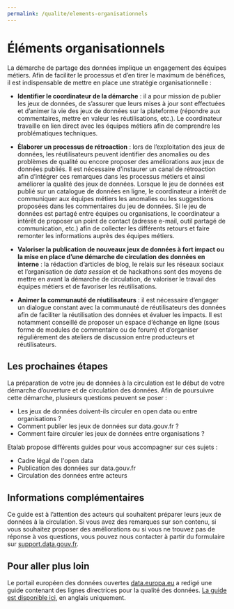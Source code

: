 ```yaml
---
permalink: /qualite/elements-organisationnels
---
```


# Éléments organisationnels

La démarche de partage des données implique un engagement des équipes métiers. Afin de faciliter le processus et d’en tirer le maximum de bénéfices, il est indispensable de mettre en place une stratégie organisationnelle :

* **Identifier le coordinateur de la démarche** : il a pour mission de publier les jeux de données, de s’assurer que leurs mises à jour sont effectuées et d’animer la vie des jeux de données sur la plateforme (répondre aux commentaires, mettre en valeur les réutilisations, etc.). Le coordinateur travaille en lien direct avec les équipes métiers afin de comprendre les problématiques techniques.

* **Élaborer un processus de rétroaction** : lors de l’exploitation des jeux de données, les réutilisateurs peuvent identifier des anomalies ou des problèmes de qualité ou encore proposer des améliorations aux jeux de données publiés. Il est nécessaire d’instaurer un canal de rétroaction afin d’intégrer ces remarques dans les processus métiers et ainsi améliorer la qualité des jeux de données. Lorsque le jeu de données est publié sur un catalogue de données en ligne, le coordinateur a intérêt de communiquer aux équipes métiers les anomalies ou les suggestions proposées dans les commentaires du jeu de données. Si le jeu de données est partagé entre équipes ou organisations, le coordinateur a intérêt de proposer un point de contact (adresse e-mail, outil partagé de communication, etc.) afin de collecter les différents retours et faire remonter les informations auprès des équipes métiers.

* **Valoriser la publication de nouveaux jeux de données à fort impact ou la mise en place d’une démarche de circulation des données en interne** : la rédaction d’articles de blog, le relais sur les réseaux sociaux et l’organisation de _data session_ et de hackathons sont des moyens de mettre en avant la démarche de circulation, de valoriser le travail des équipes métiers et de favoriser les réutilisations.

* **Animer la communauté de réutilisateurs** : il est nécessaire d’engager un dialogue constant avec la communauté de réutilisateurs des données afin de faciliter la réutilisation des données et évaluer les impacts. Il est notamment conseillé de proposer un espace d’échange en ligne (sous forme de modules de commentaire ou de forum) et d’organiser régulièrement des ateliers de discussion entre producteurs et réutilisateurs.

## Les prochaines étapes

La préparation de votre jeu de données à la circulation est le début de votre démarche d’ouverture et de circulation des données. Afin de poursuivre cette démarche, plusieurs questions peuvent se poser :

* Les jeux de données doivent-ils circuler en open data ou entre organisations ?
* Comment publier les jeux de données sur data.gouv.fr ?
* Comment faire circuler les jeux de données entre organisations ?

Etalab propose différents guides pour vous accompagner sur ces sujets :
* Cadre légal de l'open data
* Publication des données sur data.gouv.fr
* Circulation des données entre acteurs

## Informations complémentaires
Ce guide est à l’attention des acteurs qui souhaitent préparer leurs jeux de données à la circulation. Si vous avez des remarques sur son contenu, si vous souhaitez proposer des améliorations ou si vous ne trouvez pas de réponse à vos questions, vous pouvez nous contacter à partir du formulaire sur [support.data.gouv.fr](https://support.data.gouv.fr/).

## Pour aller plus loin
Le portail européen des données ouvertes [data.europa.eu](https://data.europa.eu/) a redigé une guide contenant des lignes directrices pour la qualité des données. [La guide est disponible ici](/qualite/dataeuropa-quality-guidelines.pdf), en anglais uniquement.

